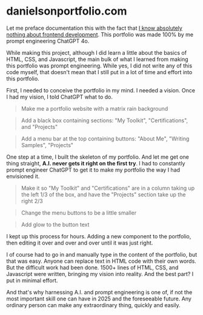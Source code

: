 # danielsonportfolio.com

Let me preface documentation this with the fact that <ins>I know absolutely nothing about frontend development</ins>. This portfolio was made 100% by me prompt engineering ChatGPT 4o.

While making this project, although I did learn a little about the basics of HTML, CSS, and Javascript, the main bulk of what I learned from making this portfolio was prompt engineering. While yes, I did not write any of this code myself, that doesn't mean that I still put in a lot of time and effort into this portfolio.

First, I needed to conceive the portfolio in my mind. I needed a vision. Once I had my vision, I told ChatGPT what to do.

> Make me a portfolio website with a matrix rain background

> Add a black box containing sections: "My Toolkit", "Certifications", and "Projects"

> Add a menu bar at the top containing buttons: "About Me", "Writing Samples", "Projects"

One step at a time, I built the skeleton of my portfolio. And let me get one thing straight, **A.I. never gets it right on the first try**. I had to constantly prompt engineer ChatGPT to get it to make my portfolio the way I had envisioned it.

> Make it so "My Toolkit" and "Certifications" are in a column taking up the left 1/3 of the box, and have the "Projects" section take up the right 2/3

> Change the menu buttons to be a little smaller

> Add glow to the button text

I kept up this process for hours. Adding a new component to the portfolio, then editing it over and over and over until it was just right.

I of course had to go in and manually type in the content of the portfolio, but that was easy. Anyone can replace text in HTML code with their own words. But the difficult work had been done. 1500+ lines of HTML, CSS, and Javascript were written, bringing my vision into reality. And the best part? I put in minimal effort.

And that's why harnessing A.I. and prompt engineering is one of, if not the most important skill one can have in 2025 and the foreseeable future. Any ordinary person can make any extraordinary thing, quickly and easily.
